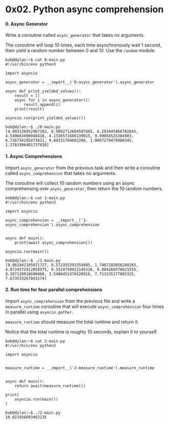 0x02. Python async comprehension
================================


#### 0\. Async Generator

Write a coroutine called `async_generator` that takes no arguments.

The coroutine will loop 10 times, each time asynchronously wait 1 second, then yield a random number between 0 and 10. Use the `random` module.

```
bob@dylan:~$ cat 0-main.py
#!/usr/bin/env python3

import asyncio

async_generator = __import__('0-async_generator').async_generator

async def print_yielded_values():
    result = []
    async for i in async_generator():
        result.append(i)
    print(result)

asyncio.run(print_yielded_values())

bob@dylan:~$ ./0-main.py
[4.403136952967102, 6.9092712604587465, 6.293445466782645, 4.549663490048418, 4.1326571686139015, 9.99058525304903, 6.726734105473811, 9.84331704602206, 1.0067279479988345, 1.3783306401737838]

```

#### 1\. Async Comprehensions

Import `async_generator` from the previous task and then write a coroutine called `async_comprehension` that takes no arguments.

The coroutine will collect 10 random numbers using an async comprehensing over `async_generator`, then return the 10 random numbers.

```
bob@dylan:~$ cat 1-main.py
#!/usr/bin/env python3

import asyncio

async_comprehension = __import__('1-async_comprehension').async_comprehension


async def main():
    print(await async_comprehension())

asyncio.run(main())

bob@dylan:~$ ./1-main.py
[9.861842105071727, 8.572355293354995, 1.7467182056248265, 4.0724372912858575, 0.5524750922145316, 8.084266576021555, 8.387128918690468, 1.5486451376520916, 7.713335177885325, 7.673533267041574]

```

#### 2\. Run time for four parallel comprehensions

Import `async_comprehension` from the previous file and write a `measure_runtime` coroutine that will execute `async_comprehension` four times in parallel using `asyncio.gather`.

`measure_runtime` should measure the total runtime and return it.

Notice that the total runtime is roughly 10 seconds, explain it to yourself.

```
bob@dylan:~$ cat 2-main.py
#!/usr/bin/env python3

import asyncio


measure_runtime = __import__('2-measure_runtime').measure_runtime


async def main():
    return await(measure_runtime())

print(
    asyncio.run(main())
)

bob@dylan:~$ ./2-main.py
10.021936893463135

```